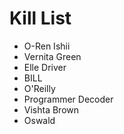 Kill List
=========
* O-Ren Ishii
* Vernita Green
* Elle Driver
* BILL
* O'Reilly
* Programmer Decoder
* Vishta Brown
* Oswald
